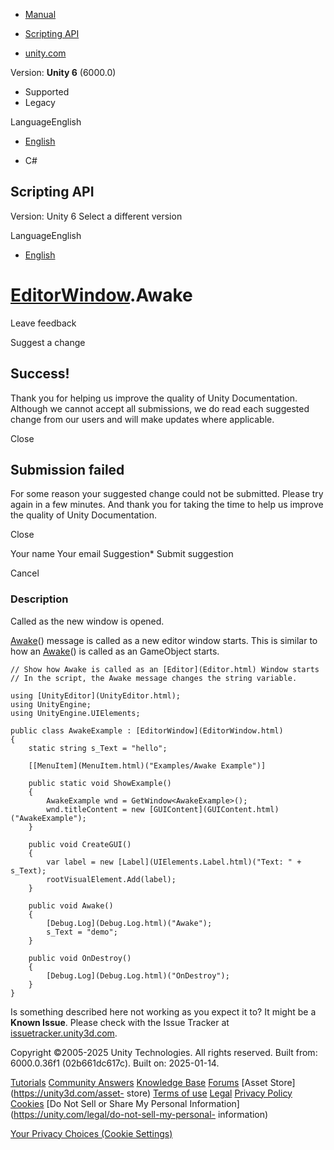 [ ]()

  * [Manual](../Manual/index.html)
  * [Scripting API](../ScriptReference/index.html)

  * [unity.com](https://unity.com/)

Version: **Unity 6** (6000.0)

  * Supported
  * Legacy

LanguageEnglish

  * [English]()

  * C#

[ ](https://docs.unity3d.com)

## Scripting API

Version: Unity 6 Select a different version

LanguageEnglish

  * [English]()

#  [EditorWindow](EditorWindow.html).Awake

Leave feedback

Suggest a change

## Success!

Thank you for helping us improve the quality of Unity Documentation. Although
we cannot accept all submissions, we do read each suggested change from our
users and will make updates where applicable.

Close

## Submission failed

For some reason your suggested change could not be submitted. Please <a>try
again</a> in a few minutes. And thank you for taking the time to help us
improve the quality of Unity Documentation.

Close

Your name Your email Suggestion* Submit suggestion

Cancel

[ ]()

### Description

Called as the new window is opened.

[Awake](EditorWindow.Awake.html)() message is called as a new editor window
starts. This is similar to how an [Awake](EditorWindow.Awake.html)() is called
as an GameObject starts.

    
    
    // Show how Awake is called as an [Editor](Editor.html) Window starts
    // In the script, the Awake message changes the string variable.
    
    using [UnityEditor](UnityEditor.html);
    using UnityEngine;
    using UnityEngine.UIElements;
    
    public class AwakeExample : [EditorWindow](EditorWindow.html)
    {
        static string s_Text = "hello";
    
        [[MenuItem](MenuItem.html)("Examples/Awake Example")]
    
        public static void ShowExample()
        {
            AwakeExample wnd = GetWindow<AwakeExample>();
            wnd.titleContent = new [GUIContent](GUIContent.html)("AwakeExample");
        }
    
        public void CreateGUI()
        {
            var label = new [Label](UIElements.Label.html)("Text: " + s_Text);
            rootVisualElement.Add(label);
        }
    
        public void Awake()
        {
            [Debug.Log](Debug.Log.html)("Awake");
            s_Text = "demo";
        }
    
        public void OnDestroy()
        {
            [Debug.Log](Debug.Log.html)("OnDestroy");
        }
    }
    

Is something described here not working as you expect it to? It might be a
**Known Issue**. Please check with the Issue Tracker at
[issuetracker.unity3d.com](https://issuetracker.unity3d.com).

Copyright ©2005-2025 Unity Technologies. All rights reserved. Built from:
6000.0.36f1 (02b661dc617c). Built on: 2025-01-14.

[Tutorials](https://unity3d.com/learn) [Community
Answers](https://answers.unity3d.com) [Knowledge
Base](https://support.unity3d.com/hc/en-us)
[Forums](https://forum.unity3d.com) [Asset Store](https://unity3d.com/asset-
store) [Terms of use](https://docs.unity3d.com/Manual/TermsOfUse.html)
[Legal](https://unity.com/legal) [Privacy
Policy](https://unity.com/legal/privacy-policy)
[Cookies](https://unity.com/legal/cookie-policy) [Do Not Sell or Share My
Personal Information](https://unity.com/legal/do-not-sell-my-personal-
information)

[Your Privacy Choices (Cookie Settings)](javascript:void\(0\);)

